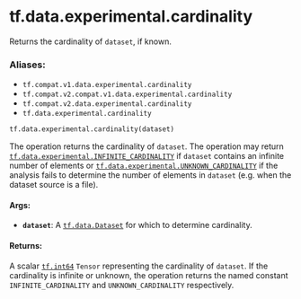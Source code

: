 <div itemscope itemtype="http://developers.google.com/ReferenceObject">
<meta itemprop="name" content="tf.data.experimental.cardinality" />
<meta itemprop="path" content="Stable" />
</div>

# tf.data.experimental.cardinality

Returns the cardinality of `dataset`, if known.

### Aliases:

* `tf.compat.v1.data.experimental.cardinality`
* `tf.compat.v2.compat.v1.data.experimental.cardinality`
* `tf.compat.v2.data.experimental.cardinality`
* `tf.data.experimental.cardinality`

``` python
tf.data.experimental.cardinality(dataset)
```

<!-- Placeholder for "Used in" -->

The operation returns the cardinality of `dataset`. The operation may return
<a href="../../../tf/data/experimental.md#INFINITE_CARDINALITY"><code>tf.data.experimental.INFINITE_CARDINALITY</code></a> if `dataset` contains an infinite
number of elements or <a href="../../../tf/data/experimental.md#UNKNOWN_CARDINALITY"><code>tf.data.experimental.UNKNOWN_CARDINALITY</code></a> if the
analysis fails to determine the number of elements in `dataset` (e.g. when the
dataset source is a file).

#### Args:


* <b>`dataset`</b>: A <a href="../../../tf/data/Dataset.md"><code>tf.data.Dataset</code></a> for which to determine cardinality.


#### Returns:

A scalar <a href="../../../tf.md#int64"><code>tf.int64</code></a> `Tensor` representing the cardinality of `dataset`. If
the cardinality is infinite or unknown, the operation returns the named
constant `INFINITE_CARDINALITY` and `UNKNOWN_CARDINALITY` respectively.
